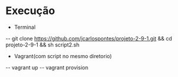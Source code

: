 # Execução

- Terminal

-- git clone https://github.com/jcarlospontes/projeto-2-9-1.git && cd projeto-2-9-1 && sh script2.sh

- Vagrant(com script no mesmo diretorio)

-- vagrant up
-- vagrant provision
